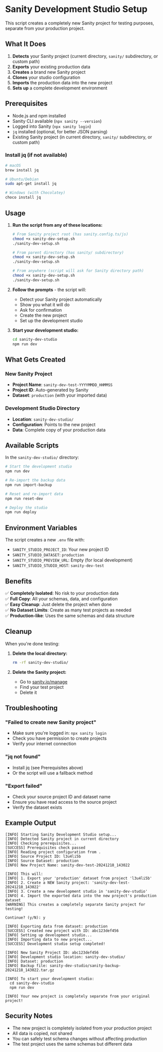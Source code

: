# Sanity Development Studio Setup

This script creates a completely new Sanity project for testing purposes, separate from your production project.

## What It Does

1. **Detects** your Sanity project (current directory, `sanity/` subdirectory, or custom path)
2. **Exports** your existing production data
3. **Creates** a brand new Sanity project 
4. **Clones** your studio configuration
5. **Imports** the production data into the new project
6. **Sets up** a complete development environment

## Prerequisites

- Node.js and npm installed
- Sanity CLI available (`npx sanity --version`)
- Logged into Sanity (`npx sanity login`)
- `jq` installed (optional, for better JSON parsing)
- Existing Sanity project (in current directory, `sanity/` subdirectory, or custom path)

### Install jq (if not available)
```bash
# macOS
brew install jq

# Ubuntu/Debian
sudo apt-get install jq

# Windows (with Chocolatey)
choco install jq
```

## Usage

1. **Run the script from any of these locations:**
   ```bash
   # From Sanity project root (has sanity.config.ts/js)
   chmod +x sanity-dev-setup.sh
   ./sanity-dev-setup.sh
   
   # From parent directory (has sanity/ subdirectory)
   chmod +x sanity-dev-setup.sh
   ./sanity-dev-setup.sh
   
   # From anywhere (script will ask for Sanity directory path)
   chmod +x sanity-dev-setup.sh
   ./sanity-dev-setup.sh
   ```

2. **Follow the prompts** - the script will:
   - Detect your Sanity project automatically
   - Show you what it will do
   - Ask for confirmation
   - Create the new project
   - Set up the development studio

3. **Start your development studio:**
   ```bash
   cd sanity-dev-studio
   npm run dev
   ```

## What Gets Created

### New Sanity Project
- **Project Name**: `sanity-dev-test-YYYYMMDD_HHMMSS`
- **Project ID**: Auto-generated by Sanity
- **Dataset**: `production` (with your imported data)

### Development Studio Directory
- **Location**: `sanity-dev-studio/`
- **Configuration**: Points to the new project
- **Data**: Complete copy of your production data

## Available Scripts

In the `sanity-dev-studio/` directory:

```bash
# Start the development studio
npm run dev

# Re-import the backup data
npm run import-backup

# Reset and re-import data
npm run reset-dev

# Deploy the studio
npm run deploy
```

## Environment Variables

The script creates a new `.env` file with:
- `SANITY_STUDIO_PROJECT_ID`: Your new project ID
- `SANITY_STUDIO_DATASET`: `production`
- `SANITY_STUDIO_PREVIEW_URL`: Empty (for local development)
- `SANITY_STUDIO_STUDIO_HOST`: `sanity-dev-test`

## Benefits

✅ **Completely Isolated**: No risk to your production data  
✅ **Full Copy**: All your schemas, data, and configuration  
✅ **Easy Cleanup**: Just delete the project when done  
✅ **No Dataset Limits**: Create as many test projects as needed  
✅ **Production-like**: Uses the same schemas and data structure  

## Cleanup

When you're done testing:

1. **Delete the local directory:**
   ```bash
   rm -rf sanity-dev-studio/
   ```

2. **Delete the Sanity project:**
   - Go to [sanity.io/manage](https://sanity.io/manage)
   - Find your test project
   - Delete it

## Troubleshooting

### "Failed to create new Sanity project"
- Make sure you're logged in: `npx sanity login`
- Check you have permission to create projects
- Verify your internet connection

### "jq not found"
- Install jq (see Prerequisites above)
- Or the script will use a fallback method

### "Export failed"
- Check your source project ID and dataset name
- Ensure you have read access to the source project
- Verify the dataset exists

## Example Output

```
[INFO] Starting Sanity Development Studio setup...
[INFO] Detected Sanity project in current directory
[INFO] Checking prerequisites...
[SUCCESS] Prerequisites check passed
[INFO] Reading project configuration from .
[INFO] Source Project ID: l3u4li5b
[INFO] Source Dataset: production
[INFO] New Project Name: sanity-dev-test-20241218_143022

[INFO] This will:
[INFO] 1. Export your 'production' dataset from project 'l3u4li5b'
[INFO] 2. Create a NEW Sanity project: 'sanity-dev-test-20241218_143022'
[INFO] 3. Create a new development studio in 'sanity-dev-studio'
[INFO] 4. Import the exported data into the new project's production dataset
[WARNING] This creates a completely separate Sanity project for testing!

Continue? (y/N): y

[INFO] Exporting data from dataset: production
[SUCCESS] Created new project with ID: abc123def456
[INFO] Setting up development studio...
[INFO] Importing data to new project...
[SUCCESS] Development studio setup completed!

[INFO] New Sanity Project ID: abc123def456
[INFO] Development studio location: sanity-dev-studio/
[INFO] Dataset: production
[INFO] Backup file: sanity-dev-studio/sanity-backup-20241218_143022.tar.gz

[INFO] To start your development studio:
  cd sanity-dev-studio
  npm run dev

[INFO] Your new project is completely separate from your original project!
```

## Security Notes

- The new project is completely isolated from your production project
- All data is copied, not shared
- You can safely test schema changes without affecting production
- The test project uses the same schemas but different data